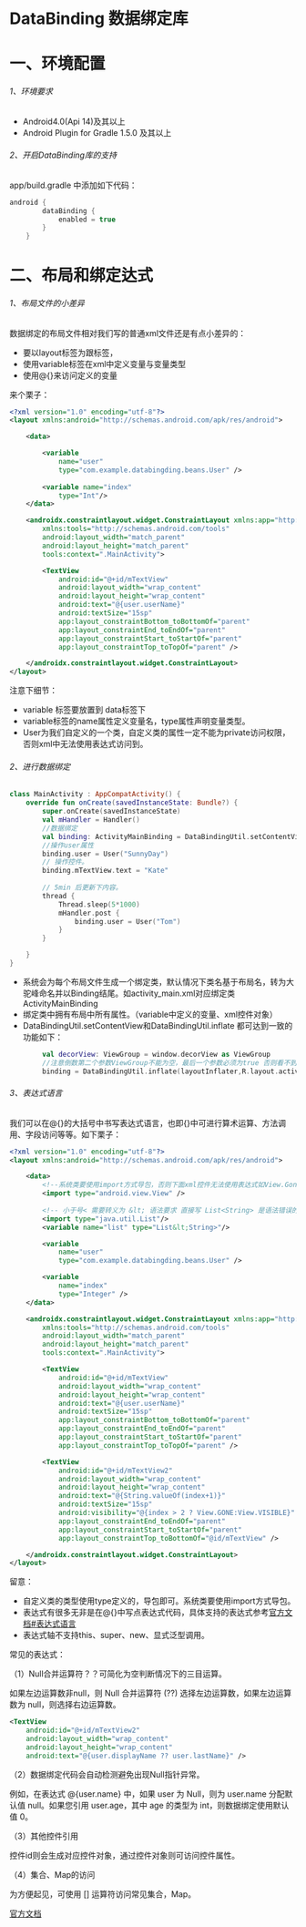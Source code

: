 # DataBinding 数据绑定库

# 一、环境配置

###### 1、环境要求

- Android4.0(Api 14)及其以上
- Android Plugin for Gradle 1.5.0 及其以上

###### 2、开启DataBinding库的支持

app/build.gradle 中添加如下代码：

```gradle
android {
        dataBinding {
            enabled = true
        }
    }
```
# 二、布局和绑定达式

###### 1、布局文件的小差异
数据绑定的布局文件相对我们写的普通xml文件还是有点小差异的：
- 要以layout标签为跟标签，
- 使用variable标签在xml中定义变量与变量类型
- 使用@{}来访问定义的变量

来个栗子：
```xml
<?xml version="1.0" encoding="utf-8"?>
<layout xmlns:android="http://schemas.android.com/apk/res/android">

    <data>

        <variable
            name="user"
            type="com.example.databingding.beans.User" />
        
        <variable name="index"
            type="Int"/>
    </data>

    <androidx.constraintlayout.widget.ConstraintLayout xmlns:app="http://schemas.android.com/apk/res-auto"
        xmlns:tools="http://schemas.android.com/tools"
        android:layout_width="match_parent"
        android:layout_height="match_parent"
        tools:context=".MainActivity">

        <TextView
            android:id="@+id/mTextView"
            android:layout_width="wrap_content"
            android:layout_height="wrap_content"
            android:text="@{user.userName}"
            android:textSize="15sp"
            app:layout_constraintBottom_toBottomOf="parent"
            app:layout_constraintEnd_toEndOf="parent"
            app:layout_constraintStart_toStartOf="parent"
            app:layout_constraintTop_toTopOf="parent" />

    </androidx.constraintlayout.widget.ConstraintLayout>
</layout>

```

注意下细节：
- variable 标签要放置到 data标签下
- variable标签的name属性定义变量名，type属性声明变量类型。
- User为我们自定义的一个类，自定义类的属性一定不能为private访问权限，否则xml中无法使用表达式访问到。

###### 2、进行数据绑定

```kotlin
class MainActivity : AppCompatActivity() {
    override fun onCreate(savedInstanceState: Bundle?) {
        super.onCreate(savedInstanceState)
        val mHandler = Handler()
        //数据绑定
        val binding: ActivityMainBinding = DataBindingUtil.setContentView(this, R.layout.activity_main)
        //操作user属性
        binding.user = User("SunnyDay")
        // 操作控件。
        binding.mTextView.text = "Kate"
        
        // 5min 后更新下内容。
        thread {
            Thread.sleep(5*1000)
            mHandler.post {
                binding.user = User("Tom")
            }
        }

    }
}
```
- 系统会为每个布局文件生成一个绑定类，默认情况下类名基于布局名，转为大驼峰命名并以Binding结尾。如activity_main.xml对应绑定类ActivityMainBinding
- 绑定类中拥有布局中所有属性。（variable中定义的变量、xml控件对象）
- DataBindingUtil.setContentView和DataBindingUtil.inflate 都可达到一致的功能如下：

```kotlin
        val decorView: ViewGroup = window.decorView as ViewGroup
        //注意倒数第二个参数ViewGroup不能为空，最后一个参数必须为true 否则看不到UI效果。
        binding = DataBindingUtil.inflate(layoutInflater,R.layout.activity_main,decorView,true)
```
###### 3、表达式语言

我们可以在@{}的大括号中书写表达式语言，也即{}中可进行算术运算、方法调用、字段访问等等。如下栗子：

```xml
<?xml version="1.0" encoding="utf-8"?>
<layout xmlns:android="http://schemas.android.com/apk/res/android">

    <data>
        <!--系统类要使用import方式导包，否则下面xml控件无法使用表达式如View.Gone 无法调用-->
        <import type="android.view.View" />
        
        <!-- 小于号< 需要转义为 &lt; 语法要求 直接写 List<String> 是语法错误的。-->
        <import type="java.util.List"/>
        <variable name="list" type="List&lt;String>"/>

        <variable
            name="user"
            type="com.example.databingding.beans.User" />

        <variable
            name="index"
            type="Integer" />
    </data>

    <androidx.constraintlayout.widget.ConstraintLayout xmlns:app="http://schemas.android.com/apk/res-auto"
        xmlns:tools="http://schemas.android.com/tools"
        android:layout_width="match_parent"
        android:layout_height="match_parent"
        tools:context=".MainActivity">

        <TextView
            android:id="@+id/mTextView"
            android:layout_width="wrap_content"
            android:layout_height="wrap_content"
            android:text="@{user.userName}"
            android:textSize="15sp"
            app:layout_constraintBottom_toBottomOf="parent"
            app:layout_constraintEnd_toEndOf="parent"
            app:layout_constraintStart_toStartOf="parent"
            app:layout_constraintTop_toTopOf="parent" />

        <TextView
            android:id="@+id/mTextView2"
            android:layout_width="wrap_content"
            android:layout_height="wrap_content"
            android:text="@{String.valueOf(index+1)}"
            android:textSize="15sp"
            android:visibility="@{index > 2 ? View.GONE:View.VISIBLE}"
            app:layout_constraintEnd_toEndOf="parent"
            app:layout_constraintStart_toStartOf="parent"
            app:layout_constraintTop_toBottomOf="@id/mTextView" />

    </androidx.constraintlayout.widget.ConstraintLayout>
</layout>

```
留意：

- 自定义类的类型使用type定义的，导包即可。系统类要使用import方式导包。
- 表达式有很多无非是在@{}中写点表达式代码，具体支持的表达式参考[官方文档#表达式语言](https://developer.android.google.cn/topic/libraries/data-binding/expressions#expression_language)
- 表达式轴不支持this、super、new、显式泛型调用。

常见的表达式：

（1）Null合并运算符？？可简化为空判断情况下的三目运算。

如果左边运算数非null，则 Null 合并运算符 (??) 选择左边运算数，如果左边运算数为 null，则选择右边运算数。

```xml
<TextView
    android:id="@+id/mTextView2"
    android:layout_width="wrap_content"
    android:layout_height="wrap_content"
    android:text="@{user.displayName ?? user.lastName}" />
```

（2）数据绑定代码会自动检测避免出现Null指针异常。

例如，在表达式 @{user.name} 中，如果 user 为 Null，则为 user.name 分配默认值 null。如果您引用 user.age，其中 age 的类型为 int，则数据绑定使用默认值 0。

（3）其他控件引用

控件id则会生成对应控件对象，通过控件对象则可访问控件属性。

（4）集合、Map的访问

为方便起见，可使用 [] 运算符访问常见集合，Map。



[官方文档](https://developer.android.google.cn/topic/libraries/data-binding)